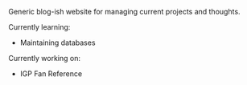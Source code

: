 Generic blog-ish website for managing current projects and thoughts.

Currently learning:

- Maintaining databases

Currently working on:

- IGP Fan Reference
